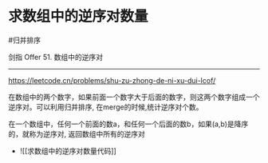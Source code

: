 # 求数组中的逆序对数量

#归并排序 

剑指 Offer 51. 数组中的逆序对

---

https://leetcode.cn/problems/shu-zu-zhong-de-ni-xu-dui-lcof/

在数组中的两个数字，如果前面一个数字大于后面的数字，则这两个数字组成一个逆序对。可以利用归并排序, 在merge的时候,统计逆序对个数。

在一个数组中，任何一个前面的数a，和任何一个后面的数b，如果(a,b)是降序的，就称为逆序对, 返回数组中所有的逆序对
- ![[求数组中的逆序对数量代码]]
